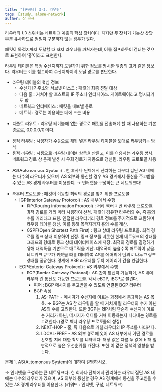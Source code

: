 ```yaml
---
title: "[혼공네] 3-3. 라우팅"
tags: [study, alone-network]
author: 상 한규
---
```

라우터와 L3 스위치는 네트워크 계층의 핵심 장치이다. 하지만 두 장치가 기능상 상당 부분 유사하므로 엄밀히 구분하지 않는 경우가 많다.

패킷이 목적지까지 도달할 때 까지 라우터를 거쳐가는데, 이를 점프하듯이 건너는 것으로 표현하여 ‘홉’이라고 표현한다. 

라우팅 테이블은 특정 수신지까지 도달하기 위한 정보를 명시한 일종의 표와 같은 정보다. 라우터는 이를 참고하여 수신지까지의 도달 경로를 판단한다.

- 라우팅 테이블의 핵심 정보
    - 수신지 IP 주소와 서브넷 마스크 : 패킷의 최종 전달 대상
    - 다음 홉 : 거쳐야 할 호스트의 IP 주소나 인터페이스. 게이트웨이라고 명시되기도 함.
    - 네트워크 인터페이스 : 패킷을 내보낼 통로
    - 메트릭 : 경로는 이용하는 데에 드는 비용
<br><br>
- 디폴트 라우트 : 라우팅 테이블에 없는 경로로 패킷을 전송해야 할 때 사용하는 기본 경로로, 0.0.0.0/0 이다.
<br><br>
- 정적 라우팅 : 사용자가 수동으로 채워 넣은 라우팅 테이블을 토대로 라우팅되는 방식
- 동적 라우팅 : 자동으로 라우팅 테이블 항목을 만들고, 이를 이용하는 라우팅 방식. 네트워크 경로 상 문제 발생 시 우회 경로가 자동으로 갱신됨. 라우팅 프로토콜  사용
<br><br>
- AS(Autonomous System) : 한 회사나 단체에서 관리하는 라우터 집단 AS 내에는 다수의 라우터가 있으며, AS 외부와 통신할 경우 AS 경계에서 통신을 주고받을 수 있는 AS 경계 라우터를 이용한다.
→ 인터넷을 구성하는 큰 네트워크다!
<br><br>
- 라우터 프로토콜 : 패킷이 이동할 최적의 경로를 찾기 위한 프로토콜
    - IGP(Interior Gateway Protocol) : AS 내부에서 수행
        - RIP(Routing Information Protocol) : 거리 벡터 기반 라우팅 프로토콜. 최적 경로를 거리 벡터 사용하여 선정. 패킷이 경유한 라우터의 수, 즉 홉의  수를 거리라고 표현.
        인접한 라우터끼리 경로 정보를 주기적으로 교환하며 라우팅 테이블 갱신. 이를 통해 목적지까지 홉의 수를 계산.
        - OSPF(Open Shortest Path First) : 링크 상태 라우팅 프로토콜. 최적 경로를 링크 상태 이용하여 선정. 링크 정보를 비롯한 현재 네트워크의 상태를 그래프의 형태로 링크 상태 데이터베이스에 저장. 최적의 경로를 결정하기 위해 대역폭을 기반으로 매트릭을 계산. 대역폭이 높을수록 매트릭이 낮음. 네트워크 규모가 커졌을 때를 대비하여 AS를 에어리어 단위로 나누고 링크 상태를 공유한다. 경계에 ABR 라우터를 두어 에어리어 간을 연결한다.
    - EGP(Exterior Gateway Protocol) : AS 외부에서 수행
        - BGP(Border Gateway Protocol) : AS 간의 통신이 가능하며, AS 내의 라우터 간 통신도 가능한 프로토콜. 각각 eBGP, iBGP로 불린다.
            - 피어 : BGP 메시지를 주고받을 수 있도록 연결된 BGP 라우터
            - BGP 속성
                1. AS-PATH - 메시지가 수신지에 이르는 과정에서 통과하는 AS 목록. → BGP는 AS 간 라우팅을 할 때 거치게 될 라우터의 수가 아닌 AS의 수를 고려한다. 또한 BGP는 RIP처럼 단순히 수신지에 이르는 거리가 아닌, 메시지가 어디를 거쳐 이동하는지 나타내는 경로를 고려한다. (경로 벡터 라우팅 프로토콜의 성질)
                2. NEXT-HOP - 홉, 즉 다음으로 거칠 라우터의 IP 주소를 나타낸다.
                3. LOCAL-PREF - AS 외부 경로에 있어 AS 내부에서 어떤 경로를 선호할 지에 대한 척도를 나타낸다. 해당 값은 다른 두 값에 비해 일반적으로 높은 우선순위를 가진다. 또한 이 값은 정책의 영향을 받는다.

문제 1. AS(Automonous System)에 대하여 설명하시오.

→ 인터넷을 구성하는 큰 네트워크다. 한 회사나 단체에서 관리하는 라우터 집단 AS 내에는 다수의 라우터가 있으며, AS 외부와 통신할 경우 AS 경계에서 통신을 주고받을 수 있는 AS 경계 라우터를 이용한다.
(키워드 : 인터넷, 구성, 네트워크)